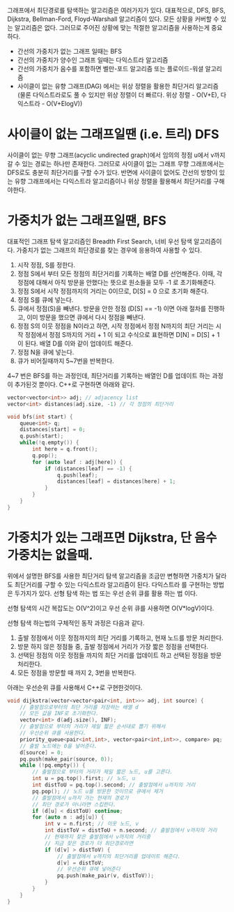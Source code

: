 
그래프에서 최단경로를 탐색하는 알고리즘은 여러가지가 있다. 대표적으로, DFS, BFS, Dijkstra, Bellman-Ford, Floyd-Warshall 알고리즘이 있다. 모든 상황을 커버할 수 있는 알고리즘은 없다. 그러므로 주어진 상황에 맞는 적절한 알고리즘을 사용하는게 중요하다.

- 간선의 가중치가 없는 그래프 일때는 BFS
- 간선의 가중치가 양수인 그래프 일때는 다익스트라 알고리즘
- 간선의 가중치가 음수를 포함하면 벨만-포드 알고리즘 또는 플로이드-워셜 알고리즘
- 사이클이 없는 유향 그래프(DAG) 에서는 위상 정렬을 활용한 최단거리 알고리즘 (물론 다익스트라로도 풀 수 있지만 위상 정렬이 더 빠르다. 위상 정렬 - O(V+E), 다익스트라 - O(V+ElogV))

# 사이클이 없는 그래프일땐 (i.e. 트리) DFS


사이클이 없는 무향 그래프(acyclic undirected graph)에서 임의의 정점 u에서 v까지 갈 수 있는 경로는 하나만 존재한다. 그러므로 사이클이 없는 그래프 무향 그래프에서는 DFS로도 충분히 최단거리를 구할 수가 있다. 반면에 사이클이 없어도 간선의 방향이 있는 유향 그래프에서는 다익스트라 알고리즘이나 위상 정렬을 활용해서 최단거리를 구해야한다.


# 가중치가 없는 그래프일땐, BFS


대표적인 그래프 탐색 알고리즘인 Breadth First Search, 너비 우선 탐색 알고리즘이다. 가중치가 없는 그래프의 최단경로를 찾는 경우에 응용하여 사용할 수 있다.

1. 시작 정점, S를 정한다.
2. 정점 S에서 부터 모든 정점의 최단거리를 기록하는 배열 D를 선언해준다. 이때, 각 정점에 대해서 아직 방문을 안했다는 뜻으로 원소들을 모두 -1 로 초기화해준다.
3. 정점 S에서 시작 정점까지의 거리는 0이므로, D[S] = 0 으로 초기화 해준다.
4. 정점 S를 큐에 넣는다.
5. 큐에서 정점(S)을 빼낸다. 방문을 안한 정점 (D[S] == -1) 이면 아래 절차를 진행하고, 이미 방문을 했으면 큐에서 다시 정점을 빼낸다.
6. 정점 S의 이웃 정점을 N이라고 하면, 시작 정점에서 정점 N까지의 최단 거리는 시작 정점에서 정점 S까지의 거리 + 1 이 되고 수식으로 표현하면  D[N] = D[S] + 1 이 된다. 배열 D를 이와 같이 업데이트 해준다.
7. 정점 N을 큐에 넣는다.
8. 큐가 비어질때까지 5~7번을 반복한다.

4~7 번은 BFS를 하는 과정인데, 최단거리를 기록하는 배열인 D를 업데이트 하는 과정이 추가된것 뿐이다. C++로 구현하면 아래와 같다.


```c++
vector<vector<int>> adj; // adjacency list
vector<int> distances(adj.size, -1) // 각 정점의 최단거리

void bfs(int start) {
	queue<int> q;
	distances[start] = 0;
	q.push(start);
	while(!q.empty()) {
		int here = q.front();
		q.pop();
		for (auto leaf : adj[here]) {
			if (distances[leaf] == -1) {
				q.push(leaf);
				distances[leaf] = distances[here] + 1;
			}
		}
	}
}
```


# 가중치가 있는 그래프면 Dijkstra, 단 음수 가중치는 없을때.


위에서 설명한 BFS를 사용한 최단거리 탐색 알고리즘을  조금만 변형하면 가중치가 달라도 최단거리를 구할 수 있는 다익스트라 알고리즘이 된다.  다익스트라 를 구현하는 방법은 두가지가 있다. 선형 탐색 하는 법 또는 우선 순위 큐를 활용 하는 법 이다.


선형 탐색의 시간 복잡도는 O(V^2)이고 우선 순위 큐를 사용하면 O(V*logV)이다.


선형 탐색 하는법의 구체적인 동작 과정은 다음과 같다.

1. 출발 정점에서 이웃 정점까지의 최단 거리를 기록하고, 현재 노드를 방문 처리한다.
2. 방문 하지 않은 정점들 중, 출발 정점에서 거리가 가장 짧은 정점을 선택한다.
3. 선택된 정점의 이웃 정점들 까지의 최단 거리를 업데이트 하고 선택된 정점을 방문 처리한다.
4. 모든 정점을 방문할 때 까지 2, 3번을 반복한다.

아래는 우선순위 큐를 사용해서 C++로 구현한것이다.


```c++
void dijkstra(vector<vector<pair<int, int>>> adj, int source) {
	// 출발점으로부터의 최단 거리를 저장하는 배열 d
	// 모든 값을 INF로 초기화한다.
	vector<int> d(adj.size(), INF);
	// 출발점으로 부터의 거리가 제일 짧은 순서대로 뽑기 위해서
	// 우선순위 큐를 사용한다.
	priority_queue<pair<int,int>, vector<pair<int,int>>, compare> pq;
	// 출발 노드에는 0을 넣어준다.
	d[source] = 0;	
	pq.push(make_pair(source, 0));
	while (!pq.empty()) {
		// 출발점으로 부터의 거리가 제일 짧은 노드, u를 고른다.
		int u = pq.top().first; // 노드, u
		int distToU = pq.top().second; // 출발점에서 u까지의 거리
		pq.pop(); // 노드 u를 방문한 것이므로 큐에서 제거
		// 출발점에서 u까지 가는 현재의 경로가
		// 최단 경로가 아니라면 스킵한다.
		if (d[u] < distToU) continue; 
		for (auto n : adj[u]) {
			int v = n.first; // 이웃 노드, v
			int distToV = distToU + n.second; // 출발점에서 v까지의 거리
			// 현재까지 찾은 출발점에서 v까지의 거리중
			// 지금 찾은 경로가 더 최단경로라면
			if (d[v] > distToV) {
				// 출발점에서 v까지의 최단거리를 업데이트 해준다.
				d[v] = distToV;
				// 우선순위 큐에 넣어준다
				pq.push(make_pair(v, distToV));
			}	
		}
	}
}
```

